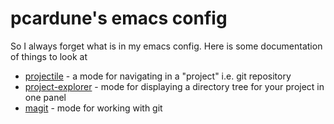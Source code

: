 # pcardune's emacs config

So I always forget what is in my emacs config. Here is some documentation of things to look at

* [projectile](https://github.com/bbatsov/projectile) - a mode for navigating in a "project" i.e. git repository
* [project-explorer](https://github.com/sabof/project-explorer) - mode for displaying a directory tree for your project in one panel
* [magit](http://magit.vc/manual/magit/#Top) - mode for working with git
